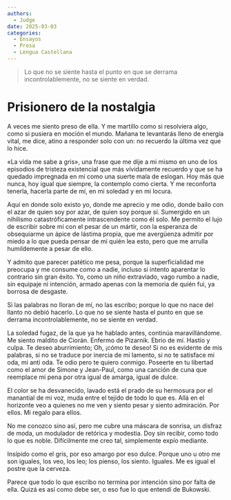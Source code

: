 ```yaml
---
authors:
  - Judge
date: 2025-03-03
categories:
  - Ensayos
  - Prosa
  - Lengua Castellana
---
```

> Lo que no se siente hasta el punto en que se derrama incontrolablemente, no se siente en verdad.

<!-- more -->

# Prisionero de la nostalgia

A veces me siento preso de ella. 
Y me martillo como si resolviera algo, como si pusiera en moción el mundo.
Mañana te levantarás lleno de energía vital, me dice,
atino a responder solo con un: no recuerdo la última vez que lo hice.

«La vida me sabe a gris», una frase que me dije a mi mismo en uno de los episodios de tristeza existencial que más vívidamente recuerdo y que se ha quedado impregnada en mí como una suerte mala de eslogan. 
Hoy más que nunca, hoy igual que siempre, la contemplo como cierta. Y me reconforta tenerla, hacerla parte de mí, en mi soledad y en mi locura.

Aquí en donde solo existo yo, donde me aprecio y me odio, donde bailo con el azar de quien soy por azar, de quien soy porque sí. Sumergido en un nihilismo catastróficamente intrascendente como él solo. Me permito el lujo de escribir sobre mí con el pesar de un mártir, con la esperanza de obsequiarme un ápice de lástima propia, que me avergüenza admitir por miedo a lo que pueda pensar de mí quién lea esto, pero que me arrulla humildemente a pesar de ello.

Y admito que parecer patético me pesa, porque la superficialidad me preocupa y me consume como a nadie, incluso si intento aparentar lo contrario sin gran éxito. Yo, como un niño extraviado, vago rumbo a nadie, sin equipaje ni intención, armado apenas con la memoria de quién fui, ya borrosa de desgaste.

Si las palabras no lloran de mí, no las escribo; porque lo que no nace del llanto no debió hacerlo. Lo que no se siente hasta el punto en que se derrama incontrolablemente, no se siente en verdad.

La soledad fugaz, de la que ya he hablado antes, continúa maravillándome. 
Me siento maldito de Ciorán. Enfermo de Pizarnik. Ebrio de mí. Hastío y culpa. 
Te deseo aburrimiento; Oh, ¡cómo te deseo! Si no es evidente de mis palabras, si no se traduce por inercia de mi lamento, si no te satisface mi oda, mi anti oda. 
Te odio pero te quiero conmigo. Poseerte en tu libertad como el amor de Simone y Jean-Paul, como una canción de cuna que reemplace mi pena por otra igual de amarga, igual de dulce.

El color se ha desvanecido, lavado está el prado de su hermosura por el manantial de mi voz, muda entre el tejido de todo lo que es. Allá en el horizonte veo a quienes no me ven y siento pesar y siento admiración. Por ellos. Mi regalo para ellos.

No me conozco sino así, pero me cubre una máscara de sonrisa, un disfraz de moda, un modulador de retórica y modestia. Doy sin recibir, como todo lo que es noble. Difícilmente me creo tal, simplemente expío mediante.

Insípido como el gris, por eso amargo por eso dulce. Porque uno u otro me son iguales, los veo, los leo; los pienso, los siento. Iguales. Me es igual el postre que la cerveza.

Parece que todo lo que escribo no termina por intención sino por falta de ella. Quizá es así como debe ser, o eso fue lo que entendí de Bukowski.